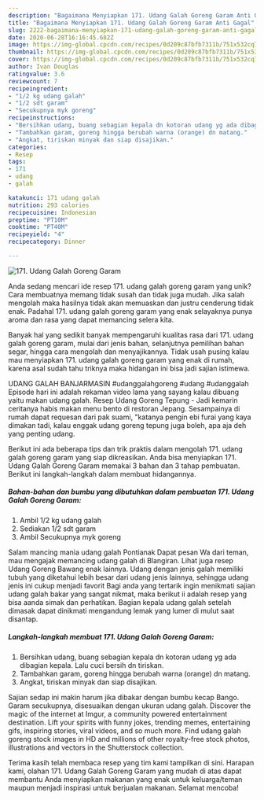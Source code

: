 ```yaml
---
description: "Bagaimana Menyiapkan 171. Udang Galah Goreng Garam Anti Gagal"
title: "Bagaimana Menyiapkan 171. Udang Galah Goreng Garam Anti Gagal"
slug: 2222-bagaimana-menyiapkan-171-udang-galah-goreng-garam-anti-gagal
date: 2020-06-28T16:16:45.682Z
image: https://img-global.cpcdn.com/recipes/0d209c87bfb7311b/751x532cq70/171-udang-galah-goreng-garam-foto-resep-utama.jpg
thumbnail: https://img-global.cpcdn.com/recipes/0d209c87bfb7311b/751x532cq70/171-udang-galah-goreng-garam-foto-resep-utama.jpg
cover: https://img-global.cpcdn.com/recipes/0d209c87bfb7311b/751x532cq70/171-udang-galah-goreng-garam-foto-resep-utama.jpg
author: Ivan Douglas
ratingvalue: 3.6
reviewcount: 7
recipeingredient:
- "1/2 kg udang galah"
- "1/2 sdt garam"
- "Secukupnya myk goreng"
recipeinstructions:
- "Bersihkan udang, buang sebagian kepala dn kotoran udang yg ada dibagian kepala. Lalu cuci bersih dn tiriskan."
- "Tambahkan garam, goreng hingga berubah warna (orange) dn matang."
- "Angkat, tiriskan minyak dan siap disajikan."
categories:
- Resep
tags:
- 171
- udang
- galah

katakunci: 171 udang galah 
nutrition: 293 calories
recipecuisine: Indonesian
preptime: "PT10M"
cooktime: "PT40M"
recipeyield: "4"
recipecategory: Dinner

---
```



![171. Udang Galah Goreng Garam](https://img-global.cpcdn.com/recipes/0d209c87bfb7311b/751x532cq70/171-udang-galah-goreng-garam-foto-resep-utama.jpg)

Anda sedang mencari ide resep 171. udang galah goreng garam yang unik? Cara membuatnya memang tidak susah dan tidak juga mudah. Jika salah mengolah maka hasilnya tidak akan memuaskan dan justru cenderung tidak enak. Padahal 171. udang galah goreng garam yang enak selayaknya punya aroma dan rasa yang dapat memancing selera kita.

Banyak hal yang sedikit banyak mempengaruhi kualitas rasa dari 171. udang galah goreng garam, mulai dari jenis bahan, selanjutnya pemilihan bahan segar, hingga cara mengolah dan menyajikannya. Tidak usah pusing kalau mau menyiapkan 171. udang galah goreng garam yang enak di rumah, karena asal sudah tahu triknya maka hidangan ini bisa jadi sajian istimewa.

UDANG GALAH BANJARMASIN #udanggalahgoreng #udang #udanggalah Episode hari ini adalah rekaman video lama yang sayang kalau dibuang yaitu makan udang galah. Resep Udang Goreng Tepung - Jadi kemarin ceritanya habis makan menu bento di restoran Jepang. Sesampainya di rumah dapat requesan dari pak suami, &#34;katanya pengin ebi furai yang kaya dimakan tadi, kalau enggak udang goreng tepung juga boleh, apa aja deh yang penting udang.


Berikut ini ada beberapa tips dan trik praktis dalam mengolah 171. udang galah goreng garam yang siap dikreasikan. Anda bisa menyiapkan 171. Udang Galah Goreng Garam memakai 3 bahan dan 3 tahap pembuatan. Berikut ini langkah-langkah dalam membuat hidangannya.

<!--inarticleads1-->

##### Bahan-bahan dan bumbu yang dibutuhkan dalam pembuatan 171. Udang Galah Goreng Garam:

1. Ambil 1/2 kg udang galah
1. Sediakan 1/2 sdt garam
1. Ambil Secukupnya myk goreng


Salam mancing mania udang galah Pontianak Dapat pesan Wa dari teman, mau mengajak memancing udang galah di Blangiran. Lihat juga resep Udang Goreng Bawang enak lainnya. Udang dengan jenis galah memiliki tubuh yang diketahui lebih besar dari udang jenis lainnya, sehingga udang jenis ini cukup menjadi favorit Bagi anda yang tertarik ingin menikmati sajian udang galah bakar yang sangat nikmat, maka berikut ii adalah resep yang bisa aanda simak dan perhatikan. Bagian kepala udang galah setelah dimasak dapat dinikmati mengandung lemak yang lumer di mulut saat disantap. 

<!--inarticleads2-->

##### Langkah-langkah membuat 171. Udang Galah Goreng Garam:

1. Bersihkan udang, buang sebagian kepala dn kotoran udang yg ada dibagian kepala. Lalu cuci bersih dn tiriskan.
1. Tambahkan garam, goreng hingga berubah warna (orange) dn matang.
1. Angkat, tiriskan minyak dan siap disajikan.


Sajian sedap ini makin harum jika dibakar dengan bumbu kecap Bango. Garam secukupnya, disesuaikan dengan ukuran udang galah. Discover the magic of the internet at Imgur, a community powered entertainment destination. Lift your spirits with funny jokes, trending memes, entertaining gifs, inspiring stories, viral videos, and so much more. Find udang galah goreng stock images in HD and millions of other royalty-free stock photos, illustrations and vectors in the Shutterstock collection. 

Terima kasih telah membaca resep yang tim kami tampilkan di sini. Harapan kami, olahan 171. Udang Galah Goreng Garam yang mudah di atas dapat membantu Anda menyiapkan makanan yang enak untuk keluarga/teman maupun menjadi inspirasi untuk berjualan makanan. Selamat mencoba!
